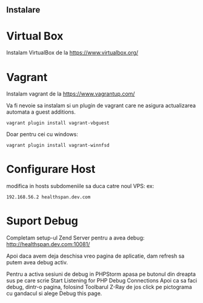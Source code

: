## Instalare

# Virtual Box

Instalam VirtualBox de la https://www.virtualbox.org/

# Vagrant

Instalam vagrant de la https://www.vagrantup.com/

Va fi nevoie sa instalam si un plugin de vagrant care ne asigura actualizarea automata a guest additions.

    vagrant plugin install vagrant-vbguest

Doar pentru cei cu windows:

    vagrant plugin install vagrant-winnfsd

# Configurare Host

modifica in hosts subdomeniile sa duca catre noul VPS:
ex:

    192.168.56.2 healthspan.dev.com
    
# Suport Debug

Completam setup-ul Zend Server pentru a avea debug:
http://healthspan.dev.com:10081/

Apoi daca avem deja deschisa vreo pagina de aplicatie, dam refresh sa putem avea debug activ.

Pentru a activa sesiuni de debug in PHPStorm apasa pe butonul din dreapta sus
pe care scrie Start Listening for PHP Debug Connections
Apoi ca sa faci debug, dintr-o pagina, folosind Toolbarul Z-Ray de jos click pe pictograma
cu gandacul si alege Debug this page.